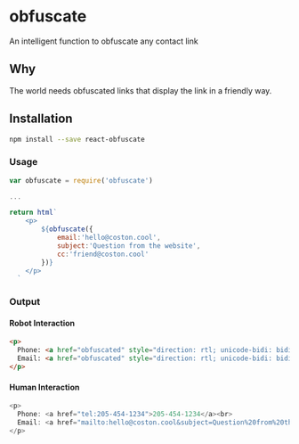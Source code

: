 # obfuscate
An intelligent function to obfuscate any contact link

## Why
The world needs obfuscated links that display the link in a friendly way.

## Installation
```bash
npm install --save react-obfuscate
```

### Usage
```js
var obfuscate = require('obfuscate')

...

return html`
    <p>
        ${obfuscate({
            email:'hello@coston.cool', 
            subject:'Question from the website', 
            cc:'friend@coston.cool'
        })}
    </p>
  `
```

### Output
#### Robot Interaction
```html
<p>
  Phone: <a href="obfuscated" style="direction: rtl; unicode-bidi: bidi-override;">4321-454-502</a><br>
  Email: <a href="obfuscated" style="direction: rtl; unicode-bidi: bidi-override;">looc.notsoc@olleh</a>
</p>
```

#### Human Interaction
```js
<p>
  Phone: <a href="tel:205-454-1234">205-454-1234</a><br>
  Email: <a href="mailto:hello@coston.cool&subject=Question%20from%20the%20website&cc=friend@coston.cool">hello@coston.cool</a>
</p>
```